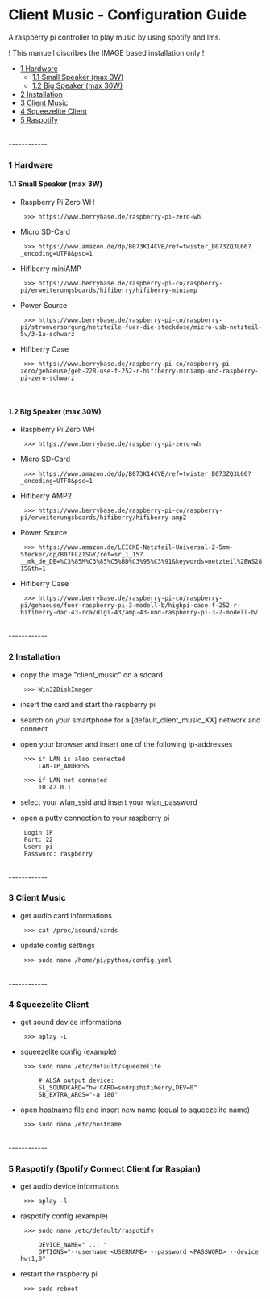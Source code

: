 # Client Music - Configuration Guide

A raspberry pi controller to play music by using spotify and lms. 

! This manuell discribes the IMAGE based installation only !

   * <a href="#1 Hardware">1 Hardware</a>
      * <a href="#1.1 Small Speaker (max 3W)">1.1 Small Speaker (max 3W)</a>
      * <a href="#1.2 Big Speaker (max 30W)">1.2 Big Speaker (max 30W)</a>     
   * <a href="#2 Installation">2 Installation</a>
   * <a href="#3 Client Music">3 Client Music</a>
   * <a href="#4 Squeezelite Client">4 Squeezelite Client</a>
   * <a href="#5 Raspotify">5 Raspotify</a>

</br>
------------
</br>

<a name="1 Hardware"></a>

### 1 Hardware

<a name="1.1 Small Speaker (max 3W)"></a>

#### 1.1 Small Speaker (max 3W)

- Raspberry Pi Zero WH

       >>> https://www.berrybase.de/raspberry-pi-zero-wh

- Micro SD-Card

       >>> https://www.amazon.de/dp/B073K14CVB/ref=twister_B073ZQ3L66?_encoding=UTF8&psc=1

- Hifiberry miniAMP

       >>> https://www.berrybase.de/raspberry-pi-co/raspberry-pi/erweiterungsboards/hifiberry/hifiberry-miniamp

- Power Source

       >>> https://www.berrybase.de/raspberry-pi-co/raspberry-pi/stromversorgung/netzteile-fuer-die-steckdose/micro-usb-netzteil-5v/3-1a-schwarz

- Hifiberry Case

       >>> https://www.berrybase.de/raspberry-pi-co/raspberry-pi-zero/gehaeuse/geh-228-use-f-252-r-hifiberry-miniamp-und-raspberry-pi-zero-schwarz

</br>

<a name="1.2 Big Speaker (max 30W)"></a>

#### 1.2 Big Speaker (max 30W)

- Raspberry Pi Zero WH

       >>> https://www.berrybase.de/raspberry-pi-zero-wh

- Micro SD-Card

       >>> https://www.amazon.de/dp/B073K14CVB/ref=twister_B073ZQ3L66?_encoding=UTF8&psc=1

- Hifiberry AMP2 

       >>> https://www.berrybase.de/raspberry-pi-co/raspberry-pi/erweiterungsboards/hifiberry/hifiberry-amp2

- Power Source

       >>> https://www.amazon.de/LEICKE-Netzteil-Universal-2-5mm-Stecker/dp/B07FLZ1SGY/ref=sr_1_15?__mk_de_DE=%C3%85M%C3%85%C5%BD%C3%95%C3%91&keywords=netzteil%2BWS2811&qid=1571760422&sr=8-15&th=1

- Hifiberry Case

       >>> https://www.berrybase.de/raspberry-pi-co/raspberry-pi/gehaeuse/fuer-raspberry-pi-3-modell-b/highpi-case-f-252-r-hifiberry-dac-43-rca/digi-43/amp-43-und-raspberry-pi-3-2-modell-b/

</br>
------------
</br>

<a name="2 Installation"></a>

### 2 Installation 

- copy the image "client_music" on a sdcard

       >>> Win32DiskImager

- insert the card and start the raspberry pi

- search on your smartphone for a [default_client_music_XX] network and connect

- open your browser and insert one of the following ip-addresses

       >>> if LAN is also connected      
           LAN-IP_ADDRESS

       >>> if LAN not conneted
           10.42.0.1 

- select your wlan_ssid and insert your wlan_password

- open a putty connection to your raspberry pi

       Login IP
       Port: 22
       User: pi
       Password: raspberry

</br>
------------
</br>

<a name="3 Client Music"></a>

### 3 Client Music 

- get audio card informations

       >>> cat /proc/asound/cards

- update config settings 

       >>> sudo nano /home/pi/python/config.yaml

</br>
------------
</br>

<a name="4 Squeezelite Client"></a>

### 4 Squeezelite Client

- get sound device informations

       >>> aplay -L

- squeezelite config (example)

       >>> sudo nano /etc/default/squeezelite

           # ALSA output device:
	       SL_SOUNDCARD="hw:CARD=sndrpihifiberry,DEV=0"
	       SB_EXTRA_ARGS="-a 180"

- open hostname file and insert new name (equal to squeezelite name)

       >>> sudo nano /etc/hostname

</br>
------------
</br>

<a name="5 Raspotify"></a>

### 5 Raspotify (Spotify Connect Client for Raspian)

- get audio device informations

       >>> aplay -l

- raspotify config (example)

       >>> sudo nano /etc/default/raspotify

	       DEVICE_NAME=" ... " 
	       OPTIONS="--username <USERNAME> --password <PASSWORD> --device hw:1,0"

- restart the raspberry pi

       >>> sudo reboot